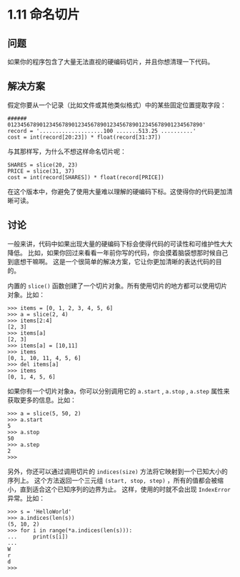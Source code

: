 

# 1.11 命名切片

## 问题

如果你的程序包含了大量无法直视的硬编码切片，并且你想清理一下代码。

## 解决方案

假定你要从一个记录（比如文件或其他类似格式）中的某些固定位置提取字段：

    
    
    ######    0123456789012345678901234567890123456789012345678901234567890'
    record = '....................100 .......513.25 ..........'
    cost = int(record[20:23]) * float(record[31:37])
    

与其那样写，为什么不想这样命名切片呢：

    
    
    SHARES = slice(20, 23)
    PRICE = slice(31, 37)
    cost = int(record[SHARES]) * float(record[PRICE])
    

在这个版本中，你避免了使用大量难以理解的硬编码下标。这使得你的代码更加清晰可读。

## 讨论

一般来讲，代码中如果出现大量的硬编码下标会使得代码的可读性和可维护性大大降低。
比如，如果你回过来看看一年前你写的代码，你会摸着脑袋想那时候自己到底想干嘛啊。 这是一个很简单的解决方案，它让你更加清晰的表达代码的目的。

内置的 `slice()` 函数创建了一个切片对象。所有使用切片的地方都可以使用切片对象。比如：

    
    
    >>> items = [0, 1, 2, 3, 4, 5, 6]
    >>> a = slice(2, 4)
    >>> items[2:4]
    [2, 3]
    >>> items[a]
    [2, 3]
    >>> items[a] = [10,11]
    >>> items
    [0, 1, 10, 11, 4, 5, 6]
    >>> del items[a]
    >>> items
    [0, 1, 4, 5, 6]
    

如果你有一个切片对象a，你可以分别调用它的 `a.start` , `a.stop` , `a.step` 属性来获取更多的信息。比如：

    
    
    >>> a = slice(5, 50, 2)
    >>> a.start
    5
    >>> a.stop
    50
    >>> a.step
    2
    >>>
    

另外，你还可以通过调用切片的 `indices(size)` 方法将它映射到一个已知大小的序列上。 这个方法返回一个三元组 `(start, stop,
step)` ，所有的值都会被缩小，直到适合这个已知序列的边界为止。 这样，使用的时就不会出现 `IndexError` 异常。比如：

    
    
    >>> s = 'HelloWorld'
    >>> a.indices(len(s))
    (5, 10, 2)
    >>> for i in range(*a.indices(len(s))):
    ...     print(s[i])
    ...
    W
    r
    d
    >>>
    

